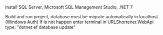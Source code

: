 Install SQL Server, Microsoft SQL Management Studio, .NET 7

Build and run project, database must be migrate automatically in localhost (Windows Auth)
If is not happen enter terminal in URLShortener.WebApi type: "dotnet ef database update"